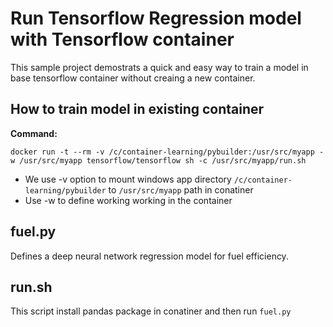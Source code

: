 # Run Tensorflow Regression model with Tensorflow container

This sample project demostrats a quick and easy way to train a model in base tensorflow container without creaing a new container.

## How to train model in existing container

**Command:**

`docker run -t --rm -v /c/container-learning/pybuilder:/usr/src/myapp -w /usr/src/myapp tensorflow/tensorflow sh -c /usr/src/myapp/run.sh`

* We use -v option to mount windows app directory `/c/container-learning/pybuilder` to `/usr/src/myapp` path in conatiner
* Use -w to define working working in the container

## fuel.py

Defines a deep neural network regression model for fuel efficiency.

## run.sh

This script install pandas package in conatiner and then run `fuel.py`
